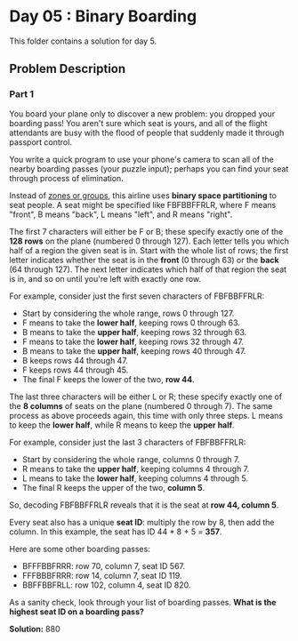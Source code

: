 # Day 05 : Binary Boarding

This folder contains a solution for day 5.

## Problem Description

### Part 1

You board your plane only to discover a new problem: you dropped your boarding pass! You aren't sure which seat is yours, and all of the flight attendants are busy with the flood of people that suddenly made it through passport control.

You write a quick program to use your phone's camera to scan all of the nearby boarding passes (your puzzle input); perhaps you can find your seat through process of elimination.

Instead of [zones or groups](https://www.youtube.com/watch?v=oAHbLRjF0vo), this airline uses **binary space partitioning** to seat people. A seat might be specified like FBFBBFFRLR, where F means "front", B means "back", L means "left", and R means "right".

The first 7 characters will either be F or B; these specify exactly one of the **128 rows** on the plane (numbered 0 through 127). Each letter tells you which half of a region the given seat is in. Start with the whole list of rows; the first letter indicates whether the seat is in the **front** (0 through 63) or the **back** (64 through 127). The next letter indicates which half of that region the seat is in, and so on until you're left with exactly one row.

For example, consider just the first seven characters of FBFBBFFRLR:

  - Start by considering the whole range, rows 0 through 127.
  - F means to take the **lower half**, keeping rows 0 through 63.
  - B means to take the **upper half**, keeping rows 32 through 63.
  - F means to take the **lower half**, keeping rows 32 through 47.
  - B means to take the **upper half**, keeping rows 40 through 47.
  - B keeps rows 44 through 47.
  - F keeps rows 44 through 45.
  - The final F keeps the lower of the two, **row 44**.

The last three characters will be either L or R; these specify exactly one of the **8 columns** of seats on the plane (numbered 0 through 7). The same process as above proceeds again, this time with only three steps. L means to keep the **lower half**, while R means to keep the **upper half**.

For example, consider just the last 3 characters of FBFBBFFRLR:

  - Start by considering the whole range, columns 0 through 7.
  - R means to take the **upper half**, keeping columns 4 through 7.
  - L means to take the **lower half**, keeping columns 4 through 5.
  - The final R keeps the upper of the two, **column 5**.

So, decoding FBFBBFFRLR reveals that it is the seat at **row 44, column 5**.

Every seat also has a unique **seat ID**: multiply the row by 8, then add the column. In this example, the seat has ID 44 * 8 + 5 = **357**.

Here are some other boarding passes:

  - BFFFBBFRRR: row 70, column 7, seat ID 567.
  - FFFBBBFRRR: row 14, column 7, seat ID 119.
  - BBFFBBFRLL: row 102, column 4, seat ID 820.

As a sanity check, look through your list of boarding passes. **What is the highest seat ID on a boarding pass?**

**Solution:** 880
